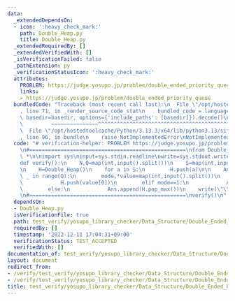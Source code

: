 ```yaml
---
data:
  _extendedDependsOn:
  - icon: ':heavy_check_mark:'
    path: Double_Heap.py
    title: Double_Heap.py
  _extendedRequiredBy: []
  _extendedVerifiedWith: []
  _isVerificationFailed: false
  _pathExtension: py
  _verificationStatusIcon: ':heavy_check_mark:'
  attributes:
    PROBLEM: https://judge.yosupo.jp/problem/double_ended_priority_queue
    links:
    - https://judge.yosupo.jp/problem/double_ended_priority_queue
  bundledCode: "Traceback (most recent call last):\n  File \"/opt/hostedtoolcache/Python/3.13.3/x64/lib/python3.13/site-packages/onlinejudge_verify/documentation/build.py\"\
    , line 71, in _render_source_code_stat\n    bundled_code = language.bundle(stat.path,\
    \ basedir=basedir, options={'include_paths': [basedir]}).decode()\n          \
    \         ~~~~~~~~~~~~~~~^^^^^^^^^^^^^^^^^^^^^^^^^^^^^^^^^^^^^^^^^^^^^^^^^^^^^^^^^^^^^^^^^^\n\
    \  File \"/opt/hostedtoolcache/Python/3.13.3/x64/lib/python3.13/site-packages/onlinejudge_verify/languages/python.py\"\
    , line 96, in bundle\n    raise NotImplementedError\nNotImplementedError\n"
  code: "# verification-helper: PROBLEM https://judge.yosupo.jp/problem/double_ended_priority_queue\n\
    \n#==================================================\nfrom Double_Heap import\
    \ *\n\nimport sys\ninput=sys.stdin.readline\nwrite=sys.stdout.write\n\n#==================================================\n\
    def verify():\n    N,Q=map(int,input().split())\n    S=map(int,input().split())\n\
    \n    H=Double_Heap()\n    for a in S:\n        H.push(a)\n\n    Ans=[]\n    for\
    \ _ in range(Q):\n        mode,*value=map(int,input().split())\n        if mode==0:\n\
    \            H.push(value[0])\n        elif mode==1:\n            Ans.append(H.pop_min())\n\
    \        else:\n            Ans.append(H.pop_max())\n    write(\"\\n\".join(map(str,Ans)))\n\
    \n#==================================================\nverify()\n"
  dependsOn:
  - Double_Heap.py
  isVerificationFile: true
  path: test_verify/yosupo_library_checker/Data_Structure/Double_Ended_Priority_Queue-Double_Heap.test.py
  requiredBy: []
  timestamp: '2022-12-11 17:04:31+09:00'
  verificationStatus: TEST_ACCEPTED
  verifiedWith: []
documentation_of: test_verify/yosupo_library_checker/Data_Structure/Double_Ended_Priority_Queue-Double_Heap.test.py
layout: document
redirect_from:
- /verify/test_verify/yosupo_library_checker/Data_Structure/Double_Ended_Priority_Queue-Double_Heap.test.py
- /verify/test_verify/yosupo_library_checker/Data_Structure/Double_Ended_Priority_Queue-Double_Heap.test.py.html
title: test_verify/yosupo_library_checker/Data_Structure/Double_Ended_Priority_Queue-Double_Heap.test.py
---
```


